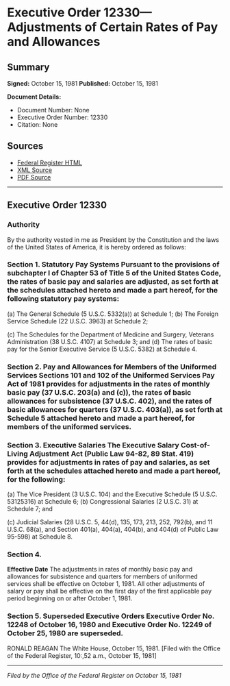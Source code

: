 # Executive Order 12330—Adjustments of Certain Rates of Pay and Allowances

## Summary

**Signed:** October 15, 1981
**Published:** October 15, 1981

**Document Details:**
- Document Number: None
- Executive Order Number: 12330
- Citation: None

## Sources
- [Federal Register HTML](https://www.presidency.ucsb.edu/documents/executive-order-12330-adjustments-certain-rates-pay-and-allowances)
- [XML Source](None)
- [PDF Source](None)

---

## Executive Order 12330

### Authority

By the authority vested in me as President by the Constitution and the laws of the United States of America, it is hereby ordered as follows:
### Section 1. Statutory Pay Systems Pursuant to the provisions of subchapter I of Chapter 53 of Title 5 of the United States Code, the rates of basic pay and salaries are adjusted, as set forth at the schedules attached hereto and made a part hereof, for the following statutory pay systems:

(a) The General Schedule (5 U.S.C. 5332(a)) at Schedule 1;
(b) The Foreign Service Schedule (22 U.S.C. 3963) at Schedule 2;

(c) The Schedules for the Department of Medicine and Surgery, Veterans Administration (38 U.S.C. 4107) at Schedule 3; and
(d) The rates of basic pay for the Senior Executive Service (5 U.S.C. 5382) at Schedule 4.

### Section 2. Pay and Allowances for Members of the Uniformed Services Sections 101 and 102 of the Uniformed Services Pay Act of 1981 provides for adjustments in the rates of monthly basic pay (37 U.S.C. 203(a) and (c)), the rates of basic allowances for subsistence (37 U.S.C. 402), and the rates of basic allowances for quarters (37 U.S.C. 403(a)), as set forth at Schedule 5 attached hereto and made a part hereof, for members of the uniformed services.

### Section 3. Executive Salaries The Executive Salary Cost-of-Living Adjustment Act (Public Law 94-82, 89 Stat. 419) provides for adjustments in rates of pay and salaries, as set forth at the schedules attached hereto and made a part hereof, for the following:

(a) The Vice President (3 U.S.C. 104) and the Executive Schedule (5 U.S.C. 53125316) at Schedule 6;
(b) Congressional Salaries (2 U.S.C. 31) at Schedule 7; and

(c) Judicial Salaries (28 U.S.C. 5, 44(d), 135, 173, 213, 252, 792(b), and 11 U.S.C. 68(a), and Section 401(a), 404(a), 404(b), and 404(d) of Public Law 95-598) at Schedule 8.
### Section 4.

**Effective Date**
 The adjustments in rates of monthly basic pay and allowances for subsistence and quarters for members of uniformed services shall be effective on October 1, 1981. All other adjustments of salary or pay shall be effective on the first day of the first applicable pay period beginning on or after October 1, 1981.

### Section 5. Superseded Executive Orders Executive Order No. 12248 of October 16, 1980 and Executive Order No. 12249 of October 25, 1980 are superseded.

RONALD REAGAN
The White House,
October 15, 1981.
[Filed with the Office of the Federal Register, 10:,52 a.m., October 15, 1981]

---

*Filed by the Office of the Federal Register on October 15, 1981*
